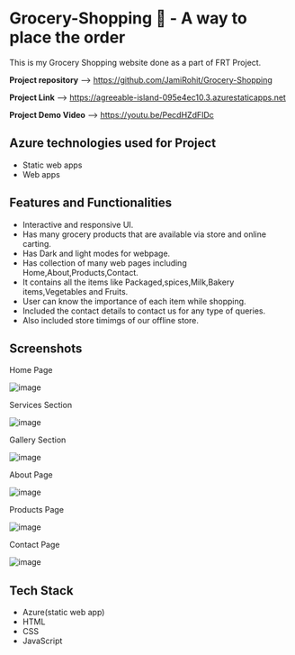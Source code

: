 # **Grocery-Shopping 🛒 - A way to place the order**

This is my Grocery Shopping website done as a part of FRT Project.

**Project repository** --> https://github.com/JamiRohit/Grocery-Shopping

**Project Link** --> https://agreeable-island-095e4ec10.3.azurestaticapps.net

**Project Demo Video** --> https://youtu.be/PecdHZdFIDc


**Azure technologies used for Project**
------------------------------------------------------------------------------------------------------------------------------------------------------------------
* Static web apps
* Web apps


**Features and Functionalities**
------------------------------------------------------------------------------------------------------------------------------------------------------------------

* Interactive and responsive UI.
* Has many grocery products that are available via store and online carting.
* Has Dark and light modes for webpage.
* Has collection of many web pages including Home,About,Products,Contact.
* It contains all the items like Packaged,spices,Milk,Bakery items,Vegetables and Fruits.
* User can know the importance of each item while shopping.
* Included the contact details to contact us for any type of queries.
* Also included store timimgs of our offline store.



**Screenshots**
------------------------------------------------------------------------------------------------------------------------------------------------------------------

Home Page

![image](https://github.com/JamiRohit/Grocery-Shopping/assets/101118628/40cce1db-aa04-498a-8b40-cec3f7aca8bb)


Services Section

![image](https://github.com/JamiRohit/Grocery-Shopping/assets/101118628/32a4e9d5-0506-4c9a-8b74-286d3d347821)


Gallery Section

![image](https://github.com/JamiRohit/Grocery-Shopping/assets/101118628/5f142af8-b6cf-4d2a-b5cd-7fa6712ca2eb)



About Page

![image](https://github.com/JamiRohit/Grocery-Shopping/assets/101118628/7551f91f-39c9-4047-bfa1-045e63c34320)



Products Page

![image](https://github.com/JamiRohit/Grocery-Shopping/assets/101118628/ea2cbd7e-56a5-40d2-b7af-d093e17ff735)



Contact Page

![image](https://github.com/JamiRohit/Grocery-Shopping/assets/101118628/30d3f92b-4a95-4250-a0e4-3b7dae1f5f33)




**Tech Stack**
------------------------------------------------------------------------------------------------------------------------------------------------------------------
* Azure(static web app)
* HTML
* CSS
* JavaScript


